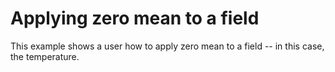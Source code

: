 # Applying zero mean to a field

This example shows a user how to apply zero mean to a field --
in this case, the temperature.